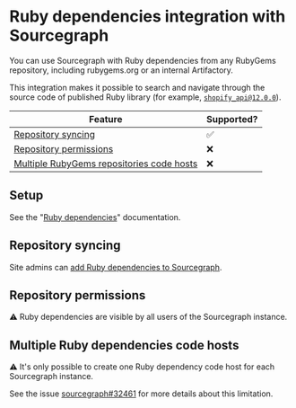 # Ruby dependencies integration with Sourcegraph

You can use Sourcegraph with Ruby dependencies from any RubyGems repository, including rubygems.org or an internal Artifactory.

This integration makes it possible to search and navigate through the source code of published Ruby library (for example, [`shopify_api@12.0.0`](https://sourcegraph.com/rubygems/shopify_api@v12.0.0)).

Feature | Supported?
------- | ----------
[Repository syncing](#repository-syncing) | ✅
[Repository permissions](#repository-syncing) | ❌
[Multiple RubyGems repositories code hosts](#multiple-ruby-dependencies-code-hosts) | ❌

## Setup

See the "[Ruby dependencies](../admin/external_service/ruby.md)" documentation.

## Repository syncing

Site admins can [add Ruby dependencies to Sourcegraph](../admin/external_service/ruby.md#repository-syncing).

## Repository permissions

⚠ Ruby dependencies are visible by all users of the Sourcegraph instance.

## Multiple Ruby dependencies code hosts

⚠️ It's only possible to create one Ruby dependency code host for each Sourcegraph instance.

See the issue [sourcegraph#32461](https://github.com/sourcegraph/sourcegraph/issues/32461) for more details about this limitation.
